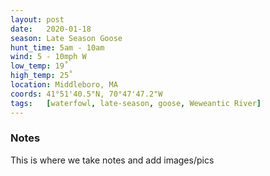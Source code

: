 ```yaml
---
layout: post
date:   2020-01-18
season: Late Season Goose
hunt_time: 5am - 10am
wind: 5 - 10mph W
low_temp: 19˚
high_temp: 25˚
location: Middleboro, MA
coords: 41°51'40.5"N, 70°47'47.2"W
tags:   [waterfowl, late-season, goose, Weweantic River]
---
```


### Notes

This is where we take notes and add images/pics
